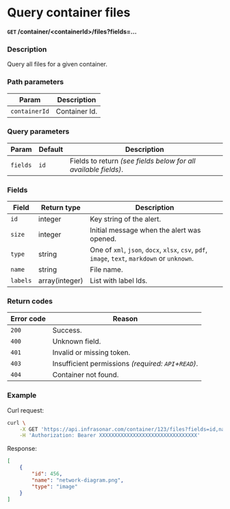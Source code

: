 # Query container files
**`GET` /container/<containerId\>/files?fields=...**

### Description
Query all files for a given container.

### Path parameters
Param               | Description
--------------------|-------------
`containerId`       | Container Id.

### Query parameters
Param               | Default           | Description
--------------------|-------------------|-------------
`fields`            | `id`              | Fields to return _(see fields below for all available fields)_.

### Fields
Field               | Return type       | Description
--------------------|------------------ |-------------
`id`                | integer           | Key string of the alert.
`size`              | integer           | Initial message when the alert was opened.
`type`              | string            | One of `xml`, `json`, `docx`, `xlsx`, `csv`, `pdf`, `image`, `text`, `markdown` or `unknown`.
`name`              | string            | File name.
`labels`            | array(integer)    | List with label Ids.

### Return codes
Error code  | Reason
------------|--------
`200`       | Success.
`400`       | Unknown field.
`401`       | Invalid or missing token.
`403`       | Insufficient permissions _(required: `API`+`READ`)_.
`404`       | Container not found.

### Example
Curl request:
```bash
curl \
    -X GET 'https://api.infrasonar.com/container/123/files?fields=id,name,type' \
    -H 'Authorization: Bearer XXXXXXXXXXXXXXXXXXXXXXXXXXXXXXXX'
```

Response:
```json
[
    {
        "id": 456,
        "name": "network-diagram.png",
        "type": "image"
    }
]
```
